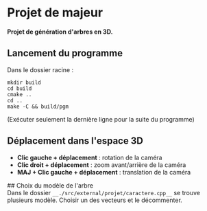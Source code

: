 # Projet de majeur  
__Projet de génération d'arbres en 3D.__

## Lancement du programme  
Dans le dossier racine :  
```console
mkdir build
cd build
cmake ..
cd ..
make -C && build/pgm
```
(Exécuter seulement la dernière ligne pour la suite du programme)  

## Déplacement dans l'espace 3D
- __Clic gauche + déplacement__ : rotation de la caméra  
- __Clic droit + déplacement__ : zoom avant/arrière de la caméra  
- __MAJ + Clic gauche + déplacement__ : translation de la caméra  

## Choix du modèle de l'arbre  
Dans le dossier `__./src/external/projet/caractere.cpp__` se trouve plusieurs modèle.
Choisir un des vecteurs et le décommenter.  
